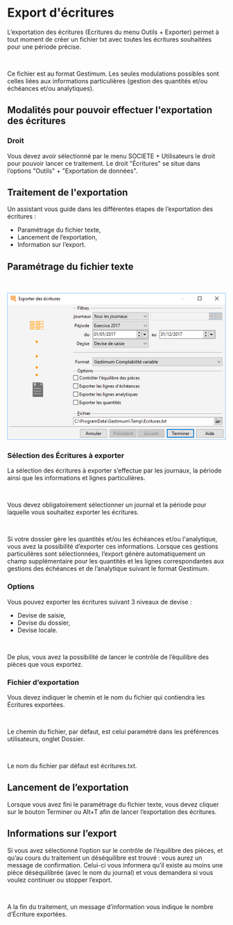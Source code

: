 # Export d'écritures

L’exportation des écritures (Ecritures du menu Outils + Exporter) permet 
 à tout moment de créer un fichier txt avec toutes les écritures souhaitées 
 pour une période précise.


 


Ce fichier est au format Gestimum. Les seules modulations possibles 
 sont celles liées aux informations particulières (gestion des quantités 
 et/ou échéances et/ou analytiques).


## Modalités pour pouvoir effectuer l'exportation des écritures


### Droit


Vous devez avoir sélectionné par le menu SOCIETE + Utilisateurs le droit 
 pour pouvoir lancer ce traitement. Le droit "Écritures" se situe 
 dans l’options "Outils" + "Exportation de données".


## Traitement de l'exportation


Un assistant vous guide dans les différentes étapes de l’exportation 
 des écritures :


* Paramétrage du 
 fichier texte,
* Lancement de l’exportation,
* Information sur 
 l’export.


## Paramétrage du fichier texte


 


![](../assets/images/1/Export_Ecritures.png)


### Sélection des Écritures à exporter


La sélection des écritures à exporter s’effectue par les journaux, la 
 période ainsi que les informations et lignes particulières.


 


Vous devez obligatoirement sélectionner un journal et la période pour 
 laquelle vous souhaitez exporter les écritures.


 


Si votre dossier gère les quantités et/ou les échéances et/ou l'analytique, 
 vous avez la possibilité d’exporter ces informations. Lorsque ces gestions 
 particulières sont sélectionnées, l’export génère automatiquement un champ 
 supplémentaire pour les quantités et les lignes correspondantes aux gestions 
 des échéances et de l’analytique suivant le format Gestimum.


### Options


Vous pouvez exporter les écritures suivant 3 niveaux de devise :


* Devise de saisie,
* Devise du dossier,
* Devise locale.


 


De plus, vous avez la possibilité de lancer le contrôle de l’équilibre 
 des pièces que vous exportez.


### Fichier d’exportation


Vous devez indiquer le chemin et le nom du fichier qui contiendra les 
 Écritures exportées.


 


Le chemin du fichier, par défaut, est celui paramétré dans les préférences 
 utilisateurs, onglet Dossier.


 


Le nom du fichier par défaut est écritures.txt.


## Lancement de l’exportation


Lorsque vous avez fini le paramétrage du fichier texte, vous devez cliquer 
 sur le bouton Terminer ou Alt+T afin de lancer l’exportation des écritures.


## Informations sur l’export


Si vous avez sélectionné l’option sur le contrôle de l’équilibre des 
 pièces, et qu’au cours du traitement un déséquilibre est trouvé : vous 
 aurez un message de confirmation. Celui-ci vous informera qu’il existe 
 au moins une pièce déséquilibrée (avec le nom du journal) et vous demandera 
 si vous voulez continuer ou stopper l’export.


 


A la fin du traitement, un message d’information vous indique le nombre 
 d’Écriture exportées.


